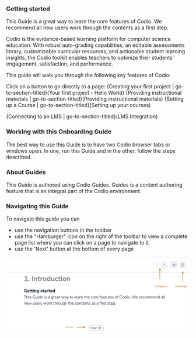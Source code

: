 ### Getting started
This Guide is a great way to learn the core features of Codio. We recommend all new users work through the contents as a first step.

Codio is the evidence-based learning platform for computer science education. With robust auto-grading capabilities, an editable assessments library, customizable curricular resources, and actionable student learning insights, the Codio toolkit enables teachers to optimize their students’ engagement, satisfaction, and performance. 

This guide will walk you through the following key features of Codio:


Click on a button to go directly to a page:
{Creating your first project | go-to-section-titled}(Your first project - Hello World)
{Providing instructional materials | go-to-section-titled}(Providing instructional materials)
{Setting up a Course | go-to-section-titled}(Setting up your courses)

{Connecting to an LMS | go-to-section-titled}(LMS Integration)

### Working with this Onboarding Guide
The best way to use this Guide is to have two Codio browser tabs or windows open. In one, run this Guide and in the other, follow the steps described.

### About Guides
This Guide is authored using Codio Guides. Guides is a content authoring feature that is an integral part of the Codio environment. 

### Navigating this Guide
To navigate this guide you can 

- use the navigation buttons in the toolbar
- use the "Hamburger" icon on the right of the toolbar to view a complete page list where you can click on a page to navigate to it. 
- use the 'Next' button at the bottom of every page


![](.guides/img/navigation.png)
